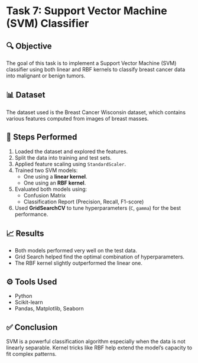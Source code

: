 # Task 7: Support Vector Machine (SVM) Classifier

## 🔍 Objective

The goal of this task is to implement a Support Vector Machine (SVM) classifier using both linear and RBF kernels to classify breast cancer data into malignant or benign tumors.

## 📊 Dataset

The dataset used is the Breast Cancer Wisconsin dataset, which contains various features computed from images of breast masses.

## 📌 Steps Performed

1. Loaded the dataset and explored the features.
2. Split the data into training and test sets.
3. Applied feature scaling using `StandardScaler`.
4. Trained two SVM models:
   - One using a **linear kernel**.
   - One using an **RBF kernel**.
5. Evaluated both models using:
   - Confusion Matrix
   - Classification Report (Precision, Recall, F1-score)
6. Used **GridSearchCV** to tune hyperparameters (`C`, `gamma`) for the best performance.

## 📈 Results

- Both models performed very well on the test data.
- Grid Search helped find the optimal combination of hyperparameters.
- The RBF kernel slightly outperformed the linear one.

## ⚙️ Tools Used

- Python
- Scikit-learn
- Pandas, Matplotlib, Seaborn

## ✅ Conclusion

SVM is a powerful classification algorithm especially when the data is not linearly separable. Kernel tricks like RBF help extend the model’s capacity to fit complex patterns.
